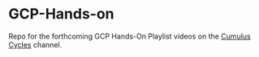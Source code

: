 # GCP-Hands-on

Repo for the forthcoming GCP Hands-On Playlist videos on the [Cumulus Cycles](https://www.youtube.com/@cumuluscycles) channel.
